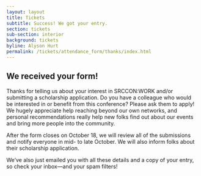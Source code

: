 ```yaml
---
layout: layout
title: Tickets
subtitle: Success! We got your entry.
section: tickets
sub-section: interior
background: tickets
byline: Alyson Hurt
permalink: /tickets/attendance_form/thanks/index.html
---
```


## We received your form!

Thanks for telling us about your interest in SRCCON:WORK and/or submitting a scholarship application. Do you have a colleague who would be interested in or benefit from this conference? Please ask them to apply! We hugely appreciate help reaching beyond our own networks, and personal recommendations really help new folks find out about our events and bring more people into the community.

After the form closes on October 18, we will review all of the submissions and notify everyone in mid- to late October. We will also inform folks about their scholarship application.

We’ve also just emailed you with all these details and a copy of your entry, so check your inbox—and your spam filters!